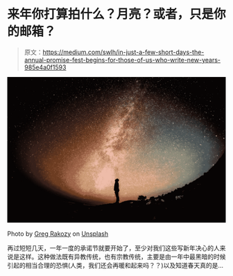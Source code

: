 # 来年你打算拍什么？月亮？或者，只是你的邮箱？

> 原文：<https://medium.com/swlh/in-just-a-few-short-days-the-annual-promise-fest-begins-for-those-of-us-who-write-new-years-985e4a0f1593>

![](img/30fd328d8719729159d8c954ee334601.png)

Photo by [Greg Rakozy](https://unsplash.com/@grakozy?utm_source=medium&utm_medium=referral) on [Unsplash](https://unsplash.com?utm_source=medium&utm_medium=referral)

再过短短几天，一年一度的承诺节就要开始了，至少对我们这些写新年决心的人来说是这样。这种做法既有异教传统，也有宗教传统，主要是由一年中最黑暗的时候引起的相当合理的恐惧(人类，我们还会再暖和起来吗？？)以及知道春天真的是…